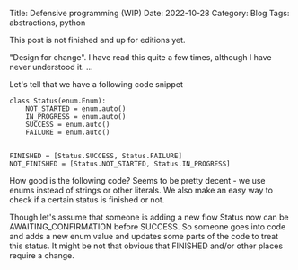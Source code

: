 Title: Defensive programming (WIP)
Date: 2022-10-28
Category: Blog
Tags: abstractions, python

This post is not finished and up for editions yet.

"Design for change".
I have read this quite a few times, although I have never understood it.
...

Let's tell that we have a following code snippet

```
class Status(enum.Enum):
    NOT_STARTED = enum.auto()
    IN_PROGRESS = enum.auto()
    SUCCESS = enum.auto()
    FAILURE = enum.auto()


FINISHED = [Status.SUCCESS, Status.FAILURE]
NOT_FINISHED = [Status.NOT_STARTED, Status.IN_PROGRESS]
```

How good is the following code?
Seems to be pretty decent - we use enums instead of strings or other literals. We also make an easy way to check if a certain status is finished or not.

Though let's assume that someone is adding a new flow 
Status now can be AWAITING_CONFIRMATION before SUCCESS.
So someone goes into code and adds a new enum value and updates some parts of the code to treat this status.
It might be not that obvious that FINISHED and/or other places require a change.

